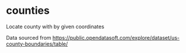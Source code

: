 # counties
Locate county with by given coordinates

Data sourced from https://public.opendatasoft.com/explore/dataset/us-county-boundaries/table/
